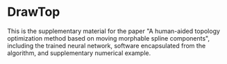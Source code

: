 # DrawTop
This is the supplementary material for the paper "A human-aided topology optimization method based on moving morphable spline components", including the trained neural network, software encapsulated from the algorithm, and supplementary numerical example.
